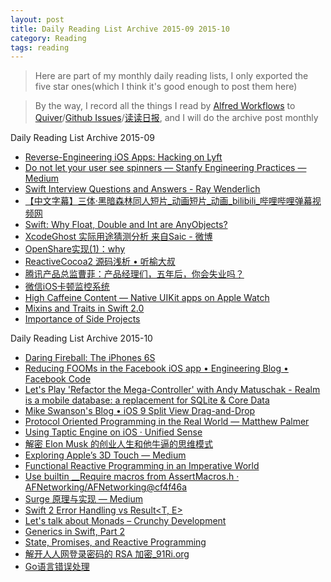 ```yaml
---
layout: post
title: Daily Reading List Archive 2015-09 2015-10
category: Reading
tags: reading
---
```


> Here are part of my monthly daily reading lists, I only exported the five star ones(which I think it's good enough to post them here)

> By the way, I record all the things I read by [Alfred Workflows](https://www.alfredapp.com/workflows/) to [Quiver](https://itunes.apple.com/app/quiver-programmers-notebook/id866773894?mt=12)/[Github Issues](https://github.com/RoCry/rocry.github.com/issues)/[读读日报](dudu.zhihu.com/circle/173514), and I will do the archive post monthly

Daily Reading List Archive 2015-09

* [Reverse-Engineering iOS Apps: Hacking on Lyft](https://realm.io/news/conrad-kramer-reverse-engineering-ios-apps-lyft/)
* [Do not let your user see spinners — Stanfy Engineering Practices — Medium](https://medium.com/stanfy-engineering-practices/do-not-let-your-user-see-spinners-35b824c3ce2f)
* [Swift Interview Questions and Answers - Ray Wenderlich](http://www.raywenderlich.com/110982/swift-interview-questions-answers)
* [【中文字幕】三体·黑暗森林同人短片_动画短片_动画_bilibili_哔哩哔哩弹幕视频网](http://www.bilibili.com/video/av2910036/)
* [Swift: Why Float, Double and Int are AnyObjects?](http://szulctomasz.com/swift-why-float-double-and-int-are-anyobjects/)
* [XcodeGhost 实际用途猜测分析 来自Saic - 微博](http://weibo.com/1446101324/CB8oljMTc?ref=home&rid=0_0_1_2669689935354501757&type=comment)
* [OpenShare实现(1)：why](http://www.gfzj.us/series/openshare/)
* [ReactiveCocoa2 源码浅析 • 听榆大叔](http://nathanli.cn/2015/08/27/reactivecocoa2-%E6%BA%90%E7%A0%81%E6%B5%85%E6%9E%90/)
* [腾讯产品总监曹菲：产品经理们，五年后，你会失业吗？](http://mp.weixin.qq.com/s?__biz=MzA3MDk4NzMzNg==&mid=212823684&idx=1&sn=b5b87f1499f8852acc15a1ce8d9549c8&scene=2&srcid=0918aSw4J0gkT7OyEtylD5YI&from=timeline&isappinstalled=0#rd)
* [微信iOS卡顿监控系统](http://mp.weixin.qq.com/s?__biz=MzAwNDY1ODY2OQ%3D%3D&idx=1&mid=207890859&scene=23&sn=e98dd604cdb854e7a5808d2072c29162&srcid=0921FzoCw9j1W7n4uFYKuarC#rd)
* [High Caffeine Content — Native UIKit apps on Apple Watch](http://blog.steventroughtonsmith.com/post/128957959685/native-uikit-apps-on-apple-watch)
* [Mixins and Traits in Swift 2.0](http://matthijshollemans.com/2015/07/22/mixins-and-traits-in-swift-2/)
* [Importance of Side Projects](http://rawsyntax.com/blog/importance-of-side-projects/)

Daily Reading List Archive 2015-10

* [Daring Fireball: The iPhones 6S](http://daringfireball.net/2015/09/the_iphones_6s)
* [Reducing FOOMs in the Facebook iOS app • Engineering Blog • Facebook Code](https://code.facebook.com/posts/1146930688654547/reducing-fooms-in-the-facebook-ios-app/)
* [Let's Play 'Refactor the Mega-Controller' with Andy Matuschak - Realm is a mobile database: a replacement for SQLite & Core Data](https://realm.io/news/andy-matuschak-refactor-mega-controller/)
* [Mike Swanson's Blog • iOS 9 Split View Drag-and-Drop](http://blog.mikeswanson.com/post/130420781424/split-view-drag-and-drop)
* [Protocol Oriented Programming in the Real World — Matthew Palmer](http://matthewpalmer.net/blog/2015/08/30/protocol-oriented-programming-in-the-real-world/)
* [Using Taptic Engine on iOS · Unified Sense](http://unifiedsense.com/development/using-taptic-engine-on-ios.html)
* [解密 Elon Musk 的创业人生和他牛逼的思维模式](http://zhuanlan.zhihu.com/bigertech/20256933)
* [Exploring Apple’s 3D Touch — Medium](https://medium.com/@rknla/exploring-apple-s-3d-touch-f5980ef45af5)
* [Functional Reactive Programming in an Imperative World](https://realm.io/news/nacho-soto-functional-reactive-programming/)
* [Use builtin __Require macros from AssertMacros.h · AFNetworking/AFNetworking@cf4f46a](https://github.com/AFNetworking/AFNetworking/commit/cf4f46a85675dd2e80f296fc51a855687ad83a11)
* [Surge 原理与实现 — Medium](https://medium.com/@Blankwonder/surge-%E5%8E%9F%E7%90%86%E4%B8%8E%E5%AE%9E%E7%8E%B0-8aa3304fb3bb#.cwfp3eyqu)
* [Swift 2 Error Handling vs Result<T, E>](https://speakerdeck.com/inamiy/swift-2-error-handling-vs-result-t-e)
* [Let's talk about Monads – Crunchy Development](http://alisoftware.github.io/swift/2015/10/17/lets-talk-about-monads/)
* [Generics in Swift, Part 2](http://austinzheng.com/2015/09/29/swift-generics-pt-2/)
* [State, Promises, and Reactive Programming](https://speakerdeck.com/inamiy/state-promises-and-reactive-programming)
* [解开人人网登录密码的 RSA 加密_91Ri.org](http://pocket.co/sogkjX)
* [Go语言错误处理](http://pocket.co/sogbbQ)